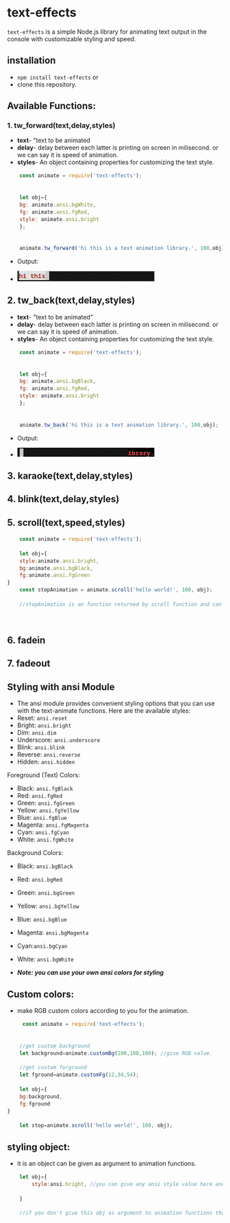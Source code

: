 # text-effects
`text-effects` is a simple Node.js library for animating text output in the console with customizable styling and speed.



## installation 
- `npm install text-effects`
or
- clone this repository.


## Available Functions:

>>>
### **1. tw_forward(text,delay,styles)**

- **text**- "text to be animated
- **delay**-  delay between each latter is printing on screen in milisecond. or we can say it is speed of animation.
- **styles**-  An object containing properties for customizing the text style.

```js
    const animate = require('text-effects');
    

    let obj={
    bg: animate.ansi.bgWhite,
    fg: animate.ansi.fgRed,
    style: animate.ansi.bright
    };


    animate.tw_forward('hi this is a text animation library.', 100,obj);

```
- Output:

- ![Text Animation GIF](out/output_f.gif "Text Animation Demo")

>>>
## **2. tw_back(text,delay,styles)**

- **text**- "text to be animated"
- **delay**-  delay between each latter is printing on screen in milisecond. or we can say it is speed of animation.
- **styles**-  An object containing properties for customizing the text style.


```js
    const animate = require('text-effects');
    

    let obj={
    bg: animate.ansi.bgBlack,
    fg: animate.ansi.fgRed,
    style: animate.ansi.bright
    };


    animate.tw_back('hi this is a text animation library.', 100,obj);


```
- Output:

- ![Text Animation GIF](out/output_b.gif "Text Animation Demo")

>>>
## **3. karaoke(text,delay,styles)**

>>
## **4. blink(text,delay,styles)**

>>>
## **5. scroll(text,speed,styles)**
```js
    const animate = require('text-effects');

    let obj={
    style:animate.ansi.bright,
    bg:animate.ansi.bgBlack,
    fg:animate.ansi.fgGreen
}
    const stopAnimation = animate.scroll('hello world!', 100, obj);

    //stopAnimation is an function returned by scroll function and can be used to stop the animation. If you call stopAnimation inside a settimeout function than you can stop animation after some time otherwise this animation will animate untill you stop it.

    


```
## **6. fadein**
## **7. fadeout**
## Styling with ansi Module
- The ansi module provides convenient styling options that you can use with the text-animate functions. Here are the available styles:
- Reset: `ansi.reset`
- Bright: `ansi.bright`
- Dim: `ansi.dim`
- Underscore: `ansi.underscore`
- Blink: `ansi.blink`
- Reverse: `ansi.reverse`
- Hidden: `ansi.hidden`

Foreground (Text) Colors:

- Black: `ansi.fgBlack`
- Red: `ansi.fgRed`
- Green: `ansi.fgGreen`
- Yellow: `ansi.fgYellow`
- Blue: `ansi.fgBlue`
- Magenta: `ansi.fgMagenta`
- Cyan: `ansi.fgCyan`
- White: `ansi.fgWhite`

Background Colors:

- Black: `ansi.bgBlack`
- Red: `ansi.bgRed`
- Green: `ansi.bgGreen`
- Yellow: `ansi.bgYellow`
- Blue: `ansi.bgBlue`
- Magenta: `ansi.bgMagenta`
- Cyan:`ansi.bgCyan`
- White: `ansi.bgWhite`

- ***Note: you can use your own ansi colors for styling***

## Custom colors:
- make RGB custom colors according to you for the animation.
```js
     const animate = require('text-effects');


    //get custom background
    let background=animate.customBg(100,100,100); //give RGB value. 

    //get custom forground
    let fground=animate.customFg(12,34,54);

    let obj={
    bg:background,
    fg:fground
}

    let stop=animate.scroll('hello world!', 100, obj);

```

## styling object:
- it is an object can be given as argument to animation functions.
```js
    let obj={
        style:ansi.bright, //you can give any ansi style value here and if u dont give it take take by default no style.
        
    }

    //if you don't give this obj as argument to animation functions than it will take by default object that is defined in code.
```

